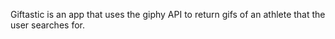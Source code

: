 Giftastic is an app that uses the giphy API to return gifs of an athlete that the user searches for.